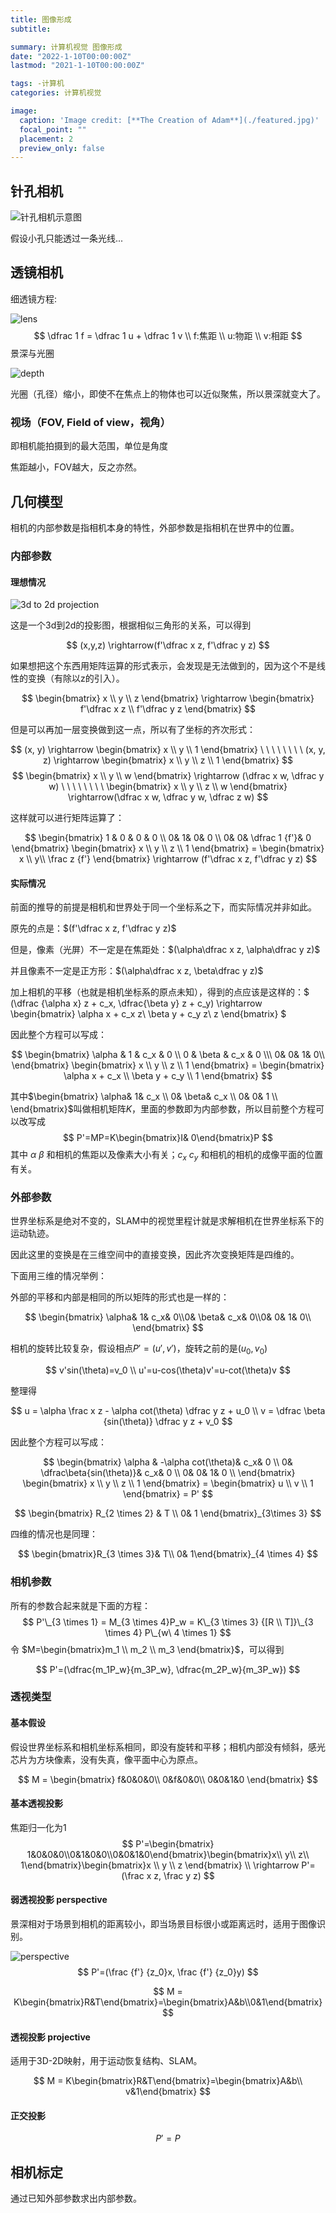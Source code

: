 ```yaml
---
title: 图像形成
subtitle: 

summary: 计算机视觉 图像形成
date: "2022-1-10T00:00:00Z"
lastmod: "2021-1-10T00:00:00Z"

tags: -计算机
categories: 计算机视觉

image:
  caption: 'Image credit: [**The Creation of Adam**](./featured.jpg)'
  focal_point: ""
  placement: 2
  preview_only: false
---
```


## 针孔相机

![针孔相机示意图](https://penway.cn/post/computer-vision/1-image-formation/00.png)

假设小孔只能透过一条光线...

## 透镜相机

细透镜方程:

![lens](https://penway.cn/post/computer-vision/1-image-formation/02.png)
$$
\dfrac 1 f = \dfrac 1 u + \dfrac 1 v \\ f:焦距 \\ u:物距 \\ v:相距
$$
景深与光圈

![depth](https://penway.cn/post/computer-vision/1-image-formation/03.png)

光圈（孔径）缩小，即使不在焦点上的物体也可以近似聚焦，所以景深就变大了。

### 视场（FOV, Field of view，视角）

即相机能拍摄到的最大范围，单位是角度

焦距越小，FOV越大，反之亦然。

## 几何模型

相机的内部参数是指相机本身的特性，外部参数是指相机在世界中的位置。

### 内部参数

#### 理想情况

![3d to 2d projection](https://penway.cn/post/computer-vision/1-image-formation/01.png)

这是一个3d到2d的投影图，根据相似三角形的关系，可以得到

$$
(x,y,z) \rightarrow(f'\dfrac x z, f'\dfrac y z)
$$

如果想把这个东西用矩阵运算的形式表示，会发现是无法做到的，因为这个不是线性的变换（有除以z的引入）。

$$
\begin{bmatrix} x \\ y \\ z \end{bmatrix} \rightarrow \begin{bmatrix} f'\dfrac x z \\ f'\dfrac y z \end{bmatrix}
$$

但是可以再加一层变换做到这一点，所以有了坐标的齐次形式：

$$
(x, y) \rightarrow 
\begin{bmatrix} 
x \\ y \\ 1
\end{bmatrix}
\ \ \ \ \ \ \ \ 
(x, y, z) \rightarrow
\begin{bmatrix} 
x \\ y \\ z \\ 1
\end{bmatrix}
$$
$$
\begin{bmatrix}
x \\ y \\ w
\end{bmatrix}
\rightarrow (\dfrac x w, \dfrac y w) \ \ \ \ \ \ \ \ 
\begin{bmatrix}
x \\ y \\ z \\ w
\end{bmatrix}
\rightarrow(\dfrac x w, \dfrac y w, \dfrac z w)
$$

这样就可以进行矩阵运算了：

$$
\begin{bmatrix} 1 & 0 & 0 & 0 \\ 0& 1& 0& 0 \\ 0& 0& \dfrac 1 {f'}& 0 \end{bmatrix} \begin{bmatrix} x \\ y \\ z \\ 1 \end{bmatrix} = \begin{bmatrix} x \\ y\\ \frac z {f'} \end{bmatrix} \rightarrow (f'\dfrac x z, f'\dfrac y z) 
$$

#### 实际情况

前面的推导的前提是相机和世界处于同一个坐标系之下，而实际情况并非如此。

原先的点是：$(f'\dfrac x z, f'\dfrac y z)$

但是，像素（光屏）不一定是在焦距处：$(\alpha\dfrac x z, \alpha\dfrac y z)$

并且像素不一定是正方形：$(\alpha\dfrac x z, \beta\dfrac y z)$

加上相机的平移（也就是相机坐标系的原点未知），得到的点应该是这样的：$ (\dfrac {\alpha x} z + c_x, \dfrac{\beta y} z + c_y) \rightarrow \begin{bmatrix} \alpha x + c_x z\\ \beta y + c_y z\\ z \end{bmatrix} $

因此整个方程可以写成：

$$
\begin{bmatrix} \alpha & 1 & c_x & 0 \\ 0 & \beta & c_x & 0 \\\ 0& 0& 1& 0\\ \end{bmatrix} \begin{bmatrix} x \\ y \\ z \\ 1 \end{bmatrix} = \begin{bmatrix} \alpha x + c_x \\ \beta y + c_y \\ 1 \end{bmatrix}
$$

其中$\begin{bmatrix} \alpha& 1& c_x \\ 0& \beta& c_x \\ 0& 0& 1 \\ \end{bmatrix}$叫做相机矩阵$K$，里面的参数即为内部参数，所以目前整个方程可以改写成
$$
P'=MP=K\begin{bmatrix}I& 0\end{bmatrix}P
$$
其中 $\alpha\ \beta$ 和相机的焦距以及像素大小有关；$c_x\ c_y$ 和相机的相机的成像平面的位置有关。

### 外部参数

世界坐标系是绝对不变的，SLAM中的视觉里程计就是求解相机在世界坐标系下的运动轨迹。

因此这里的变换是在三维空间中的直接变换，因此齐次变换矩阵是四维的。

下面用三维的情况举例：

外部的平移和内部是相同的所以矩阵的形式也是一样的：

$$
\begin{bmatrix}
\alpha& 1& c_x& 0\\0& \beta& c_x& 0\\0& 0& 1& 0\\
\end{bmatrix}
$$

相机的旋转比较复杂，假设相点$P'=(u',v')$，旋转之前的是$(u_0,v_0)$

$$
v'sin(\theta)=v_0 \\ 
u'=u-cos(\theta)v'=u-cot(\theta)v
$$

整理得

$$
u = \alpha \frac x z - \alpha cot(\theta) \dfrac y z + u_0 \\
v = \dfrac \beta {sin(\theta)} \dfrac y z + v_0
$$

因此整个方程可以写成：

$$
\begin{bmatrix} \alpha & -\alpha cot(\theta)& c_x& 0 \\ 0& \dfrac\beta{sin(\theta)}& c_x& 0 \\ 0& 0& 1& 0 \\ \end{bmatrix} \begin{bmatrix} x \\ y \\ z \\ 1 \end{bmatrix} = \begin{bmatrix} u \\ v \\ 1 \end{bmatrix} = P' 
$$

$$
\begin{bmatrix} R_{2 \times 2} & T \\ 0& 1 \end{bmatrix}_{3\times 3} 
$$

四维的情况也是同理：

$$
\begin{bmatrix}R_{3 \times 3}& T\\
0& 1\end{bmatrix}_{4 \times 4}
$$

### 相机参数

所有的参数合起来就是下面的方程：
$$
P'\_{3 \times 1} = M_{3 \times 4}P_w = K\_{3 \times 3} {[R \\ T]}\_{3 \times 4} P\_{w\ 4 \times 1}
$$
令 $M=\begin{bmatrix}m_1 \\ m_2 \\ m_3 \end{bmatrix}$，可以得到

$$ P'=(\dfrac{m_1P_w}{m_3P_w}, \dfrac{m_2P_w}{m_3P_w}) $$

### 透视类型

#### 基本假设

假设世界坐标系和相机坐标系相同，即没有旋转和平移；相机内部没有倾斜，感光芯片为方块像素，没有失真，像平面中心为原点。

$$
M = 
\begin{bmatrix} 
f&0&0&0\\
0&f&0&0\\
0&0&1&0
\end{bmatrix}
$$

#### 基本透视投影

焦距归一化为1
$$
P'=\begin{bmatrix} 1&0&0&0\\0&1&0&0\\0&0&1&0\end{bmatrix}\begin{bmatrix}x\\ y\\ z\\ 1\end{bmatrix}\begin{bmatrix}x \\ y \\ z \end{bmatrix} \\ \rightarrow P'=(\frac x z, \frac y z)
$$

#### 弱透视投影 perspective

景深相对于场景到相机的距离较小，即当场景目标很小或距离远时，适用于图像识别。

![perspective](https://penway.cn/post/computer-vision/1-image-formation/04.png)
$$
P'=(\frac {f'} {z_0}x, \frac {f'} {z_0}y)
$$

$$
M = K\begin{bmatrix}R&T\end{bmatrix}=\begin{bmatrix}A&b\\0&1\end{bmatrix}
$$

#### 透视投影 projective

适用于3D-2D映射，用于运动恢复结构、SLAM。

$$
M = K\begin{bmatrix}R&T\end{bmatrix}=\begin{bmatrix}A&b\\ v&1\end{bmatrix}
$$


#### 正交投影

$$
P'=P
$$

## 相机标定

通过已知外部参数求出内部参数。

